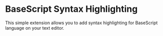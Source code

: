 # BaseScript Syntax Highlighting

This simple extension allows you to add syntax highlighting for BaseScript language on your text editor.
